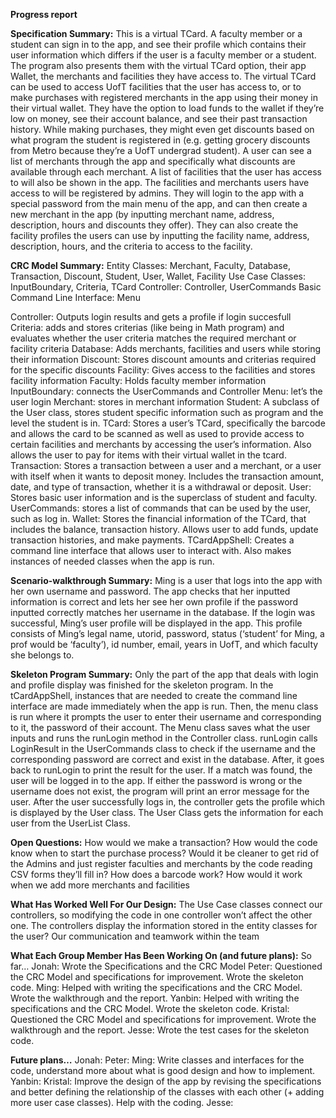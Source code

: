 **Progress report**

**Specification Summary:**
This is a virtual TCard. A faculty member or a student can sign in to the app, and see their profile which contains their user information which differs if the user is a faculty member or a student. The program also presents them with the virtual TCard option, their app Wallet, the merchants and facilities they have access to. The virtual TCard can be used to access UofT facilities that the user has access to, or to make purchases with registered merchants in the app using their money in their virtual wallet. They have the option to load funds to the wallet if they’re low on money, see their account balance, and see their past transaction history. While making purchases, they might even get discounts based on what program the student is registered in (e.g. getting grocery discounts from Metro because they’re a UofT undergrad student). A user can see a list of merchants through the app and specifically what discounts are available through each merchant. A list of facilities that the user has access to will also be shown in the app.
The facilities and merchants users have access to will be registered by admins. They will login to the app with a special password from the main menu of the app, and can then create a new merchant in the app (by inputting merchant name, address, description, hours and discounts they offer). They can also create the facility profiles the users can use by inputting the facility name, address, description, hours, and the criteria to access to the facility.


**CRC Model Summary:**
Entity Classes: Merchant, Faculty, Database, Transaction, Discount, Student, User, Wallet, Facility
Use Case Classes: InputBoundary, Criteria, TCard
Controller: Controller, UserCommands
Basic Command Line Interface: Menu

Controller: Outputs login results and gets a profile if login succesfull
Criteria: adds and stores criterias (like being in Math program) and evaluates whether the user criteria matches the required merchant or facility criteria
Database: Adds merchants, facilities and users while storing their information
Discount: Stores discount amounts and criterias required for the specific discounts
Facility: Gives access to the facilities and stores facility information
Faculty: Holds faculty member information
InputBoundary: connects the UserCommands and Controller
Menu: let’s the user login
Merchant: stores in merchant information
Student: A subclass of the User class, stores student specific information such as program and the level the student is in.
TCard: Stores a user’s TCard, specifically the barcode and allows the card to be scanned as well as used to provide access to certain facilities and merchants by accessing the user’s information. Also allows the user to pay for items with their virtual wallet in the tcard.
Transaction: Stores a transaction between a user and a merchant, or a user with itself when it wants to deposit money. Includes the transaction amount, date, and type of transaction, whether it is a withdrawal or deposit.
User: Stores basic user information and is the superclass of student and faculty.
UserCommands: stores a list of commands that can be used by the user, such as log in.
Wallet: Stores the financial information of the TCard, that includes the balance, transaction history. Allows user to add funds, update transaction histories, and make payments.
TCardAppShell: Creates a command line interface that allows user to interact with. Also makes instances of needed classes when the app is run.

**Scenario-walkthrough Summary:**
Ming is a user that logs into the app with her own username and password. The app checks that her inputted information is correct and lets her see her own profile if the password inputted correctly matches her username in the database. If the login was successful, Ming’s user profile will be displayed in the app. This profile consists of Ming’s legal name, utorid, password, status (‘student’ for Ming, a prof would be ‘faculty’), id number, email, years in UofT, and which faculty she belongs to.


**Skeleton Program Summary:**
Only the part of the app that deals with login and profile display was finished for the skeleton program. In the tCardAppShell, instances that are needed to create the command line interface are made immediately when the app is run. Then, the menu class is run where it prompts the user to enter their username and corresponding to it, the password of their account. The Menu class saves what the user inputs and runs the runLogin method in the Controller class. runLogin calls LoginResult in the UserCommands class to check if the username and the corresponding password are correct and exist in the database. After, it goes back to runLogin to print the result for the user. If a match was found, the user will be logged in to the app. If either the password is wrong or the username does not exist, the program will print an error message for the user. After the user successfully logs in, the controller gets the profile which is displayed by the User class. The User Class gets the information for each user from the UserList Class.

**Open Questions:**
How would we make a transaction? How would the code know when to start the purchase process?
Would it be cleaner to get rid of the Admins and just register faculties and merchants by the code reading CSV forms they’ll fill in?
How does a barcode work?
How would it work when we add more merchants and facilities

**What Has Worked Well For Our Design:**
The Use Case classes connect our controllers, so modifying the code in one controller won’t affect the other one.
The controllers display the information stored in the entity classes for the user?
Our communication and teamwork within the team

**What Each Group Member Has Been Working On (and future plans):**
So far…
Jonah: Wrote the Specifications and the CRC Model
Peter: Questioned the CRC Model and specifications for improvement. Wrote the skeleton code.
Ming: Helped with writing the specifications and the CRC Model. Wrote the walkthrough and the report.
Yanbin: Helped with writing the specifications and the CRC Model. Wrote the skeleton code.
Kristal: Questioned the CRC Model and specifications for improvement. Wrote the walkthrough and the report.
Jesse: Wrote the test cases for the skeleton code.

**Future plans…**
Jonah:
Peter:
Ming: Write classes and interfaces for the code, understand more about what is good design and how to implement.
Yanbin:
Kristal: Improve the design of the app by revising the specifications and better defining the relationship of the classes with each other (+ adding more user case classes). Help with the coding.
Jesse:



